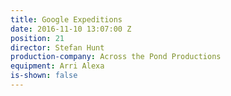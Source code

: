 ```yaml
---
title: Google Expeditions
date: 2016-11-10 13:07:00 Z
position: 21
director: Stefan Hunt
production-company: Across the Pond Productions
equipment: Arri Alexa
is-shown: false
---
```


